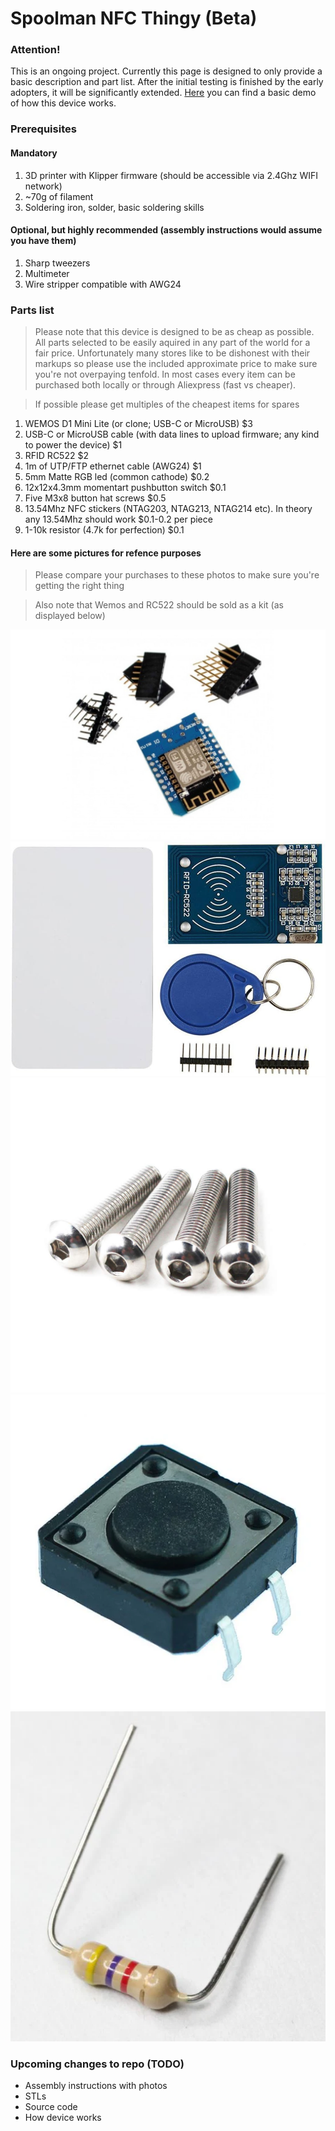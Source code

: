 # Spoolman NFC Thingy (Beta)

### Attention!
This is an ongoing project. Currently this page is designed to only provide a basic description and part list. After the initial testing is finished by the early adopters, it will be significantly extended. [Here](https://www.youtube.com/watch?v=UArv1gzjmVA) you can find a basic demo of how this device works.

### Prerequisites
#### Mandatory
1. 3D printer with Klipper firmware (should be accessible via 2.4Ghz WIFI network)
2. ~70g of filament
3. Soldering iron, solder, basic soldering skills 

#### Optional, but highly recommended (assembly instructions would assume you have them)
1. Sharp tweezers
2. Multimeter
3. Wire stripper compatible with AWG24

### Parts list
> Please note that this device is designed to be as cheap as possible. All parts selected to be easily aquired in any part of the world for a fair price. Unfortunately many stores like to be dishonest with their markups so please use the included approximate price to make sure you're not overpaying tenfold. In most cases every item can be purchased both locally or through Aliexpress (fast vs cheaper).

> If possible please get multiples of the cheapest items for spares

1. WEMOS D1 Mini Lite (or clone; USB-C or MicroUSB) $3
2. USB-C or MicroUSB cable (with data lines to upload firmware; any kind to power the device) $1
3. RFID RC522 $2
4. 1m of UTP/FTP ethernet cable (AWG24) $1
5. 5mm Matte RGB led (common cathode) $0.2
6. 12x12x4.3mm momentart pushbutton switch $0.1
7. Five M3x8 button hat screws $0.5
8. 13.54Mhz NFC stickers (NTAG203, NTAG213, NTAG214 etc). In theory any 13.54Mhz should work $0.1-0.2 per piece
9. 1-10k resistor (4.7k for perfection) $0.1

#### Here are some pictures for refence purposes
> Please compare your purchases to these photos to make sure you're getting the right thing

> Also note that Wemos and RC522 should be sold as a kit (as displayed below)

![WEMOS D1 Mini Lite](img/wemos.jpg)
![RFID RC522](img/rc522.jpg)
![M3x8](img/m3x8.jpg)
![switch](img/switch.jpg)
![switch](img/resistor.jpg)

### Upcoming changes to repo (TODO)
- Assembly instructions with photos
- STLs
- Source code
- How device works
